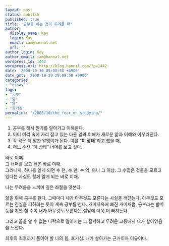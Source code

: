 ```yaml
---
layout: post
status: publish
published: true
title: "공부를 하는 것이 두려울 때"
author:
  display_name: Kay
  login: Kay
  email: iam@hannal.net
  url: ''
author_login: Kay
author_email: iam@hannal.net
wordpress_id: 1442
wordpress_url: http://blog.hannal.com/?p=1442
date: '2008-10-30 05:08:58 +0900'
date_gmt: '2008-10-29 20:08:58 +0900'
categories:
- "essay"
tags:
- "공부"
- "삶"
- "앎"
- "호기심"
permalink: "/2008/10/the_fear_on_studying/"
---
```

<ol>
<li>공부를 해서 뭔가를 알아가고 이해한다.</li>
<li>이미 머리 속에 자리 잡고 있는 다른 앎과 이해가 새로운 앎과 이해와 어우러진다.</li>
<li>각 각은 더 알찬 알맹이가 된다. 이를 “<strong>이 상태</strong>”라고 했을 때,</li>
<li>어느 순간 “이 상태” 너머를 보고 싶다.</li>
</ol>
<p>바로 이때.<br />
그 너머를 보고 싶은 바로 이때.<br />
그러니까, 하나를 알게 되면 수 천, 수 만, 수 억, 아니 그 이상. 그 수많은 것들을 모르고 있다는 사실도 함께 알게 되는 바로 이때.</p>
<p>나는 두려움을 느끼며 깊은 좌절을 맛본다.</p>
<p>앎을 위해 공부를 한다. 그때마다 내가 아무것도 모른다는 사실을 깨닫는다. 아무것도 모르는 진실을 피하려는 듯이 계속 공부를 한다. 개미지옥에 빠진 개미처럼, 공부라는 발버둥을 치면 칠 수록 내가 아무것도 모른다는 절망에 더욱 더 빠져든다.</p>
<p>그리고 끝을 알 수 없는 나락으로 떨어지는 그 절박하고 두려운 고통에서 내가 살아있음을 느낀다.</p>
<p>최후의 최후까지 품어야 할 나의 힘, 호기심. 내가 살아가는 근거이자 이유이다.</p>
